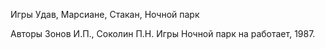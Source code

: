 Игры Удав, Марсиане, Стакан, Ночной парк

Авторы Зонов И.П., Соколин П.Н. Игры Ночной парк на работает, 1987.

